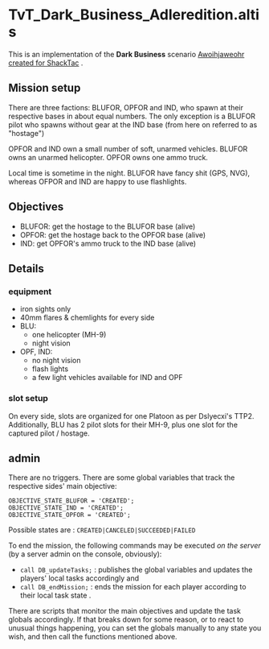 # TvT_Dark_Business_Adleredition.altis

This is an implementation of the **Dark Business** scenario [Awoihjaweohr created for ShackTac](http://dslyecxi.com/articles_wp/dark-business/) .

## Mission setup

There are three factions: BLUFOR, OPFOR and IND, who spawn at their respective bases in about equal numbers.
The only exception is a BLUFOR pilot who spawns without gear at the IND base (from here on referred to as "hostage")

OPFOR and IND own a small number of soft, unarmed vehicles.
BLUFOR owns an unarmed helicopter.
OPFOR owns one ammo truck.

Local time is sometime in the night. BLUFOR have fancy shit (GPS, NVG), whereas OFPOR and IND are happy to use flashlights.

## Objectives

* BLUFOR: get the hostage to the BLUFOR base (alive)
* OPFOR: get the hostage back to the OPFOR base (alive) 
* IND: get OPFOR's ammo truck to the IND  base (alive)


## Details

### equipment

* iron sights only
* 40mm flares & chemlights for every side
* BLU:
    * one helicopter (MH-9)
    * night vision
* OPF, IND:    
    * no night vision
    * flash lights
    * a few light vehicles available for IND and OPF


### slot setup

On every side, slots are organized for one Platoon as per Dslyecxi's TTP2.
Additionally, BLU has 2 pilot slots for their MH-9, plus one slot for the captured pilot / hostage.

## admin

There are no triggers.
There are some global variables that track the respective sides' main objective:

```
OBJECTIVE_STATE_BLUFOR = 'CREATED';
OBJECTIVE_STATE_IND = 'CREATED';
OBJECTIVE_STATE_OPFOR = 'CREATED';
```

Possible states are : `CREATED|CANCELED|SUCCEEDED|FAILED`

To end the mission, the following commands may be executed *on the server*  (by a server admin on the console, obviously): 

* `call DB_updateTasks;` : publishes the global variables and updates the players' local tasks accordingly and
* `call DB_endMission;` : ends the mission for each  player according to their local task state .

There are scripts that monitor the main objectives and update the task globals accordingly. If that breaks down for some reason, or to react to unusual things happening, you can set the globals manually to any state you wish, and then call the functions mentioned above.
